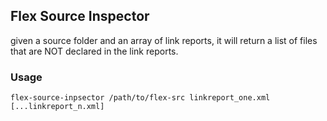 ## Flex Source Inspector

given a source folder and an array of link reports, it will return a list of files that are NOT declared in the link reports.

### Usage
    flex-source-inpsector /path/to/flex-src linkreport_one.xml [...linkreport_n.xml]
    
    
